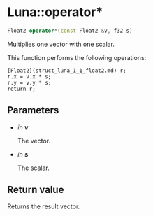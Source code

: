 # Luna::operator*

```c++
Float2 operator*(const Float2 &v, f32 s)
```

Multiplies one vector with one scalar. 

This function performs the following operations: 
```
[Float2](struct_luna_1_1_float2.md) r;
r.x = v.x * s;
r.y = v.y * s;
return r;
```


## Parameters
* *in* **v**

    The vector. 

* *in* **s**

    The scalar. 

## Return value
Returns the result vector. 

